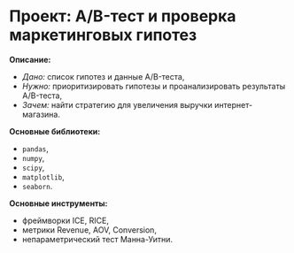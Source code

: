 # **Проект:** A/B-тест и проверка маркетинговых гипотез 

**Описание:**
  - *Дано:* список гипотез и данные A/B-теста,
  - *Нужно:* приоритизировать гипотезы и проанализировать результаты A/B-теста,
  - *Зачем:* найти стратегию для увеличения выручки интернет-магазина.

**Основные библиотеки:** 
  - `pandas`, 
  - `numpy`, 
  - `scipy`, 
  - `matplotlib`, 
  - `seaborn`.

**Основные инструменты:** 
  - фреймворки ICE, RICE, 
  - метрики Revenue, AOV, Conversion,
  - непараметрический тест Манна-Уитни.
